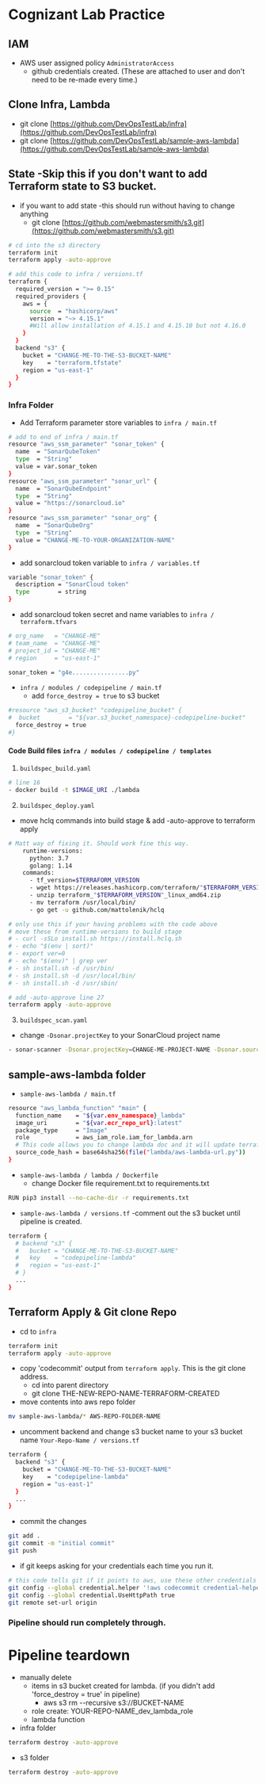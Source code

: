 # Cognizant Lab Practice

## IAM
- AWS user assigned policy `AdministratorAccess`
  - github credentials created. (These are attached to user and don't need to be re-made every time.)

## Clone Infra, Lambda
- git clone [https://github.com/DevOpsTestLab/infra](https://github.com/DevOpsTestLab/infra)
- git clone [https://github.com/DevOpsTestLab/sample-aws-lambda](https://github.com/DevOpsTestLab/sample-aws-lambda)

## State -Skip this if you don't want to add Terraform state to S3 bucket.
- if you want to add state -this should run without having to change anything
  - git clone [https://github.com/webmastersmith/s3.git](https://github.com/webmastersmith/s3.git)
```sh
# cd into the s3 directory
terraform init
terraform apply -auto-approve

# add this code to infra / versions.tf
terraform {
  required_version = ">= 0.15"
  required_providers {
    aws = {
      source  = "hashicorp/aws"
      version = "~> 4.15.1"
      #Will allow installation of 4.15.1 and 4.15.10 but not 4.16.0
    }
  }
  backend "s3" {
    bucket = "CHANGE-ME-TO-THE-S3-BUCKET-NAME"
    key    = "terraform.tfstate"
    region = "us-east-1"
  }
}
```


### Infra Folder
- Add Terraform parameter store variables to `infra / main.tf`
```sh
# add to end of infra / main.tf
resource "aws_ssm_parameter" "sonar_token" {
  name  = "SonarQubeToken"
  type  = "String"
  value = var.sonar_token
}
resource "aws_ssm_parameter" "sonar_url" {
  name  = "SonarQubeEndpoint"
  type  = "String"
  value = "https://sonarcloud.io"
}
resource "aws_ssm_parameter" "sonar_org" {
  name  = "SonarQubeOrg"
  type  = "String"
  value = "CHANGE-ME-TO-YOUR-ORGANIZATION-NAME"
}
```
- add sonarcloud token variable to `infra / variables.tf`
```sh
variable "sonar_token" {
  description = "SonarCloud token"
  type        = string
}
```
- add sonarcloud token secret and name variables to `infra / terraform.tfvars`
```sh
# org_name   = "CHANGE-ME"
# team_name  = "CHANGE-ME"
# project_id = "CHANGE-ME"
# region     = "us-east-1"

sonar_token = "g4e................py"
```
- `infra / modules / codepipeline / main.tf`
  - add `force_destroy = true` to s3 bucket
```sh
#resource "aws_s3_bucket" "codepipeline_bucket" {
#  bucket        = "${var.s3_bucket_namespace}-codepipeline-bucket"
  force_destroy = true
#}

```
#### Code Build files `infra / modules / codepipeline / templates`
1. `buildspec_build.yaml`
```sh
# line 16
- docker build -t $IMAGE_URI ./lambda
```
2. `buildspec_deploy.yaml`
  - move hclq commands into build stage & add -auto-approve to terraform apply
```sh
# Matt way of fixing it. Should work fine this way.
    runtime-versions:
      python: 3.7
      golang: 1.14
    commands:
      - tf_version=$TERRAFORM_VERSION
      - wget https://releases.hashicorp.com/terraform/"$TERRAFORM_VERSION"/terraform_"$TERRAFORM_VERSION"_linux_amd64.zip
      - unzip terraform_"$TERRAFORM_VERSION"_linux_amd64.zip
      - mv terraform /usr/local/bin/
      - go get -u github.com/mattolenik/hclq

# only use this if your having problems with the code above
# move these from runtime-versions to build stage
# - curl -sSLo install.sh https://install.hclq.sh
# - echo "$(env | sort)"
# - export ver=0
# - echo "$(env)" | grep ver
# - sh install.sh -d /usr/bin/
# - sh install.sh -d /usr/local/bin/
# - sh install.sh -d /usr/sbin/

# add -auto-approve line 27
terraform apply -auto-approve
```
3. `buildspec_scan.yaml`
  - change `-Dsonar.projectKey` to your SonarCloud project name
```sh
- sonar-scanner -Dsonar.projectKey=CHANGE-ME-PROJECT-NAME -Dsonar.sources=. -Dsonar.login=${SONARQUBE_TOKEN} -Dsonar.organization=${SONAR_ORG} -Dsonar.host.url=${SONARQUBE_ENDPOINT}
```


##  sample-aws-lambda folder
- `sample-aws-lambda / main.tf`
```sh
resource "aws_lambda_function" "main" {
  function_name    = "${var.env_namespace}_lambda"
  image_uri        = "${var.ecr_repo_url}:latest"
  package_type     = "Image"
  role             = aws_iam_role.iam_for_lambda.arn
  # This code allows you to change lambda doc and it will update terraform of the change.
  source_code_hash = base64sha256(file("lambda/aws-lambda-url.py"))
}

```
- `sample-aws-lambda / lambda / Dockerfile`
  - change Docker file requirement.txt to requirements.txt
```sh
RUN pip3 install --no-cache-dir -r requirements.txt
```
- `sample-aws-lambda / versions.tf`
  -comment out the s3 bucket until pipeline is created.
```sh
terraform {
  # backend "s3" {
  #   bucket = "CHANGE-ME-TO-THE-S3-BUCKET-NAME"
  #   key    = "codepipeline-lambda"
  #   region = "us-east-1"
  # }
  ...
}
```

## Terraform Apply & Git clone Repo
- cd to `infra`
```sh
terraform init
terraform apply -auto-approve
```
- copy 'codecommit' output from `terraform apply`. This is the git clone address.
  - cd into parent directory
  - git clone THE-NEW-REPO-NAME-TERRAFORM-CREATED
- move contents into aws repo folder
```sh
mv sample-aws-lambda/* AWS-REPO-FOLDER-NAME
```
- uncomment backend and change s3 bucket name to your s3 bucket name `Your-Repo-Name / versions.tf`
```sh
terraform {
  backend "s3" {
    bucket = "CHANGE-ME-TO-THE-S3-BUCKET-NAME"
    key    = "codepipeline-lambda"
    region = "us-east-1"
  }
  ...
}
```
- commit the changes
```sh
git add .
git commit -m "initial commit"
git push
```
- if git keeps asking for your credentials each time you run it.
```sh
# this code tells git if it points to aws, use these other credentials
git config --global credential.helper '!aws codecommit credential-helper $@'
git config --global credential.UseHttpPath true
git remote set-url origin
```

### Pipeline should run completely through.

# Pipeline teardown
- manually delete
  - items in s3 bucket created for lambda. (if you didn't add 'force_destroy = true' in pipeline)
    - aws s3 rm --recursive s3://BUCKET-NAME
  - role create: YOUR-REPO-NAME_dev_lambda_role
  - lambda function
- infra folder
```sh
terraform destroy -auto-approve
```
- s3 folder
```sh
terraform destroy -auto-approve
```